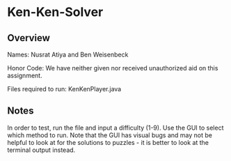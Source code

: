 # Ken-Ken-Solver

## Overview

Names: Nusrat Atiya and Ben Weisenbeck

Honor Code: We have neither given nor received unauthorized aid on this assignment.

Files required to run: KenKenPlayer.java

## Notes

In order to test, run the file and input a difficulty (1-9). Use the GUI to select which method to run. Note that the GUI has visual bugs and may not be helpful to look at for the solutions to puzzles - it is better to look at the terminal output instead.
